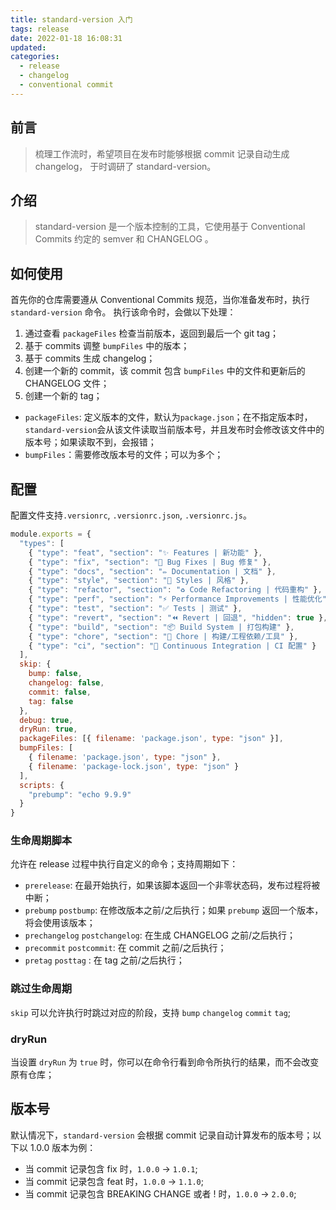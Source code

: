 ```yaml
---
title: standard-version 入门
tags: release
date: 2022-01-18 16:08:31
updated:
categories:
  - release
  - changelog
  - conventional commit
---
```



## 前言

> 梳理工作流时，希望项目在发布时能够根据 commit 记录自动生成 changelog， 于时调研了 standard-version。

## 介绍

> standard-version 是一个版本控制的工具，它使用基于 Conventional Commits 约定的 semver 和 CHANGELOG 。

## 如何使用

首先你的仓库需要遵从 Conventional Commits 规范，当你准备发布时，执行 `standard-version` 命令。
执行该命令时，会做以下处理：

1. 通过查看 `packageFiles` 检查当前版本，返回到最后一个 git tag；
2. 基于 commits 调整 `bumpFiles` 中的版本；
3. 基于 commits 生成 changelog；
4. 创建一个新的 commit，该 commit 包含 `bumpFiles` 中的文件和更新后的 CHANGELOG 文件；
5. 创建一个新的 tag；

- `packageFiles`: 定义版本的文件，默认为`package.json`；在不指定版本时，`standard-version`会从该文件读取当前版本号，并且发布时会修改该文件中的版本号；如果读取不到，会报错；
- `bumpFiles`：需要修改版本号的文件；可以为多个；

## 配置

配置文件支持`.versionrc`, `.versionrc.json`, `.versionrc.js`。

```js
module.exports = {
  "types": [
    { "type": "feat", "section": "✨ Features | 新功能" },
    { "type": "fix", "section": "🐛 Bug Fixes | Bug 修复" },
    { "type": "docs", "section": "✏️ Documentation | 文档" },
    { "type": "style", "section": "💄 Styles | 风格" },
    { "type": "refactor", "section": "♻️ Code Refactoring | 代码重构" },
    { "type": "perf", "section": "⚡ Performance Improvements | 性能优化" },
    { "type": "test", "section": "✅ Tests | 测试" },
    { "type": "revert", "section": "⏪ Revert | 回退", "hidden": true },
    { "type": "build", "section": "📦‍ Build System | 打包构建" },
    { "type": "chore", "section": "🚀 Chore | 构建/工程依赖/工具" },
    { "type": "ci", "section": "👷 Continuous Integration | CI 配置" }
  ],
  skip: {
    bump: false,
    changelog: false,
    commit: false,
    tag: false
  },
  debug: true,
  dryRun: true,
  packageFiles: [{ filename: 'package.json', type: "json" }],
  bumpFiles: [
    { filename: 'package.json', type: "json" },
    { filename: 'package-lock.json', type: "json" }
  ],
  scripts: {
    "prebump": "echo 9.9.9"
  }
}
```

### 生命周期脚本

允许在 release 过程中执行自定义的命令；支持周期如下：
- `prerelease`: 在最开始执行，如果该脚本返回一个非零状态码，发布过程将被中断；
- `prebump` `postbump`: 在修改版本之前/之后执行；如果 `prebump` 返回一个版本，将会使用该版本；
- `prechangelog` `postchangelog`: 在生成 CHANGELOG 之前/之后执行；
- `precommit` `postcommit`: 在 commit 之前/之后执行；
- `pretag` `posttag` : 在 tag 之前/之后执行；

### 跳过生命周期

`skip` 可以允许执行时跳过对应的阶段，支持 `bump` `changelog` `commit` `tag`;

### dryRun

当设置 `dryRun` 为 `true` 时，你可以在命令行看到命令所执行的结果，而不会改变原有仓库；

## 版本号

默认情况下，`standard-version` 会根据 commit 记录自动计算发布的版本号；以下以 1.0.0 版本为例：
- 当 commit 记录包含 fix 时，`1.0.0` -> `1.0.1`;
- 当 commit 记录包含 feat 时，`1.0.0` -> `1.1.0`;
- 当 commit 记录包含 BREAKING CHANGE 或者 ! 时，`1.0.0` -> `2.0.0`;
